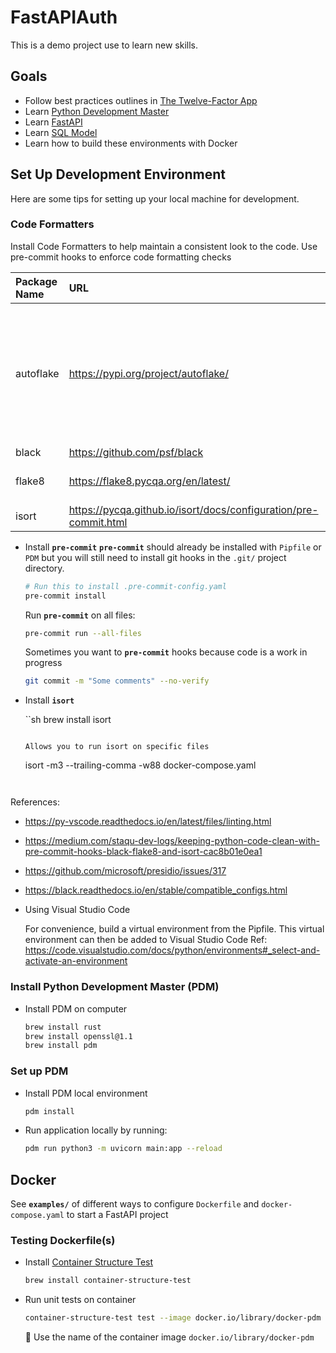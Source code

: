 # FastAPIAuth
This is a demo project use to learn new skills.

## Goals
- Follow best practices outlines in [The Twelve-Factor App](https://12factor.net/)
- Learn [Python Development Master](https://pdm.fming.dev/)
- Learn [FastAPI](https://fastapi.tiangolo.com/)
- Learn [SQL Model](https://sqlmodel.tiangolo.com/)
- Learn how to build these environments with Docker


## Set Up Development Environment
Here are some tips for setting up your local machine for development.

### Code Formatters
Install Code Formatters to help maintain a consistent look to the code.
Use pre-commit hooks to enforce code formatting checks

| Package Name | URL | Description |
|:---|:---|:---|
| autoflake | https://pypi.org/project/autoflake/ | autoflake removes unused imports and unused variables from Python code. It makes use of pyflakes to do this. |
| black | https://github.com/psf/black | |
| flake8 | https://flake8.pycqa.org/en/latest/ | Your Tool For Style Guide Enforcement. |
| isort | https://pycqa.github.io/isort/docs/configuration/pre-commit.html | Sort imports |


- Install **`pre-commit`**
  **`pre-commit`** should already be installed with `Pipfile` or `PDM` but you will still
  need to install git hooks in the `.git/` project directory.

  ```sh
  # Run this to install .pre-commit-config.yaml
  pre-commit install
  ```

  Run **`pre-commit`** on all files:

  ```sh
  pre-commit run --all-files
  ```

  Sometimes you want to **`pre-commit`** hooks because code is a work in progress

  ```sh
  git commit -m "Some comments" --no-verify
  ```


- Install **`isort`**

  ``sh
  brew install isort
  ```

  Allows you to run isort on specific files
  ```
  isort -m3 --trailing-comma -w88 docker-compose.yaml
  ```


References:
- https://py-vscode.readthedocs.io/en/latest/files/linting.html 
- https://medium.com/staqu-dev-logs/keeping-python-code-clean-with-pre-commit-hooks-black-flake8-and-isort-cac8b01e0ea1
- https://github.com/microsoft/presidio/issues/317
- https://black.readthedocs.io/en/stable/compatible_configs.html



- Using Visual Studio Code

  For convenience, build a virtual environment from the Pipfile.
  This virtual environment can then be added to Visual Studio Code
  Ref: https://code.visualstudio.com/docs/python/environments#_select-and-activate-an-environment


### Install Python Development Master (PDM)
- Install PDM on computer

  ```sh
  brew install rust
  brew install openssl@1.1
  brew install pdm
  ```


### Set up PDM
- Install PDM local environment

  ```sh
  pdm install
  ```

- Run application locally by running:

  ```sh
  pdm run python3 -m uvicorn main:app --reload
  ```


## Docker
See **`examples/`** of different ways to configure `Dockerfile` and `docker-compose.yaml`
to start a FastAPI project


### Testing Dockerfile(s)

- Install [Container Structure Test](https://github.com/GoogleContainerTools/container-structure-test)

  ```sh
  brew install container-structure-test
  ```

- Run unit tests on container

  ```sh
  container-structure-test test --image docker.io/library/docker-pdm --config unit-test-dockerfile-pdm.yaml
  ```

  🔑 Use the name of the container image `docker.io/library/docker-pdm`
